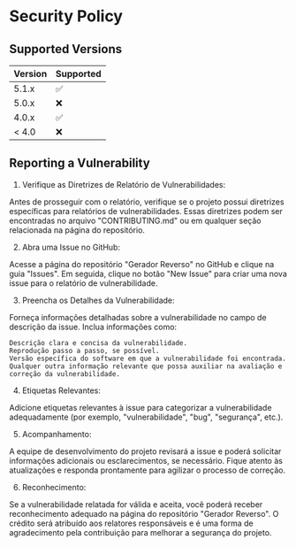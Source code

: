 # Security Policy

## Supported Versions



| Version | Supported          |
| ------- | ------------------ |
| 5.1.x   | :white_check_mark: |
| 5.0.x   | :x:                |
| 4.0.x   | :white_check_mark: |
| < 4.0   | :x:                |

## Reporting a Vulnerability

1. Verifique as Diretrizes de Relatório de Vulnerabilidades:

Antes de prosseguir com o relatório, verifique se o projeto possui diretrizes específicas para relatórios de vulnerabilidades. Essas diretrizes podem ser encontradas no arquivo "CONTRIBUTING.md" ou em qualquer seção relacionada na página do repositório.

2. Abra uma Issue no GitHub:

Acesse a página do repositório "Gerador Reverso" no GitHub e clique na guia "Issues". Em seguida, clique no botão "New Issue" para criar uma nova issue para o relatório de vulnerabilidade.

3. Preencha os Detalhes da Vulnerabilidade:

Forneça informações detalhadas sobre a vulnerabilidade no campo de descrição da issue. Inclua informações como:

    Descrição clara e concisa da vulnerabilidade.
    Reprodução passo a passo, se possível.
    Versão específica do software em que a vulnerabilidade foi encontrada.
    Qualquer outra informação relevante que possa auxiliar na avaliação e correção da vulnerabilidade.

4. Etiquetas Relevantes:

Adicione etiquetas relevantes à issue para categorizar a vulnerabilidade adequadamente (por exemplo, "vulnerabilidade", "bug", "segurança", etc.).

5. Acompanhamento:

A equipe de desenvolvimento do projeto revisará a issue e poderá solicitar informações adicionais ou esclarecimentos, se necessário. Fique atento às atualizações e responda prontamente para agilizar o processo de correção.

6. Reconhecimento:

Se a vulnerabilidade relatada for válida e aceita, você poderá receber reconhecimento adequado na página do repositório "Gerador Reverso". O crédito será atribuído aos relatores responsáveis e é uma forma de agradecimento pela contribuição para melhorar a segurança do projeto.
